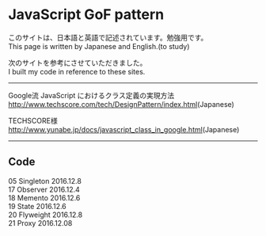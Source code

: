 # JavaScript GoF pattern
このサイトは、日本語と英語で記述されています。勉強用です。  
This page is written by Japanese and English.(to study)  

次のサイトを参考にさせていただきました。  
I built my code in reference to these sites.

---
Google流 JavaScript におけるクラス定義の実現方法  
<http://www.techscore.com/tech/DesignPattern/index.html>(Japanese)  

TECHSCORE様  
<http://www.yunabe.jp/docs/javascript_class_in_google.html>(Japanese)

---
## Code
05 Singleton 2016.12.8  
17 Observer 2016.12.4  
18 Memento 2016.12.6  
19 State 2016.12.6  
20 Flyweight 2016.12.8  
21 Proxy 2016.12.08
